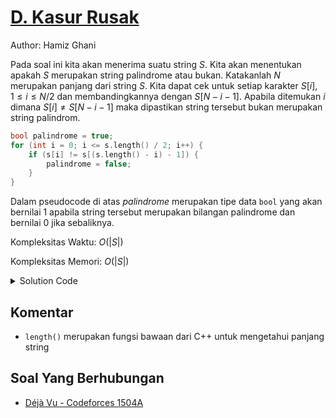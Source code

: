 # [D. Kasur Rusak](https://tlx.toki.id/courses/basic/chapters/12/problems/D)

Author: Hamiz Ghani

Pada soal ini kita akan menerima suatu string $S$. Kita akan menentukan apakah $S$ merupakan string palindrome atau bukan. Katakanlah $N$ merupakan panjang dari string $S$. Kita dapat cek untuk setiap karakter $S[i], 1≤i≤N/2$ dan membandingkannya dengan $S[N-i-1]$. Apabila ditemukan $i$ dimana $S[i] \neq S[N-i-1]$ maka dipastikan string tersebut bukan merupakan string palindrom.

```c++
bool palindrome = true;
for (int i = 0; i <= s.length() / 2; i++) {
    if (s[i] != s[(s.length() - i) - 1]) {
        palindrome = false;
    }
}
```
Dalam pseudocode di atas $palindrome$ merupakan tipe data `bool` yang akan bernilai $1$ apabila string tersebut merupakan bilangan palindrome dan bernilai $0$ jika sebaliknya.

Kompleksitas Waktu: $O(|S|)$

Kompleksitas Memori: $O(|S|)$

<details>
  <summary>Solution Code</summary>

```c++
#include <bits/stdc++.h>
using namespace std;
string s;
main()
{
    cin >> s;
    bool palindrome = 1;
    for (int i = 0; i <= s.length() / 2; i++) {
        if (s[i] != s[(s.length() - i) - 1])
            palindrome = 0;
    }
    if (palindrome)
        cout << "YA" << endl;
    else
        cout << "BUKAN" << endl;
}
```
</details>



<!-- Tambahkan komentar apabila perlu
-->
## Komentar
    
- `length()` merupakan fungsi bawaan dari C++ untuk mengetahui panjang string


<!-- Tambahkan referensi link materi yang berhubungan apabila perlu

## Materi Yang Berhubungan
    
-  [swap() in C++](https://www.geeksforgeeks.org/swap-in-cpp/)
-->

<!-- Tambahkan referensi link soal yang berhubungan apabila perlu
-->
## Soal Yang Berhubungan
    
- [Déjà Vu - Codeforces 1504A](https://codeforces.com/problemset/problem/1504/A)
